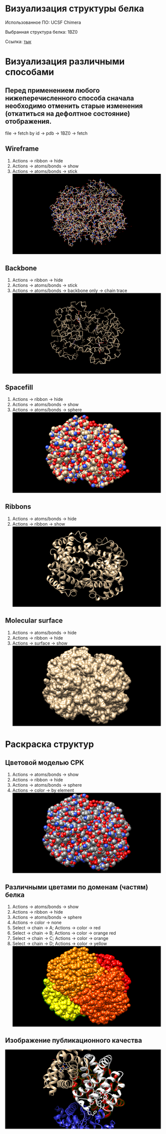 # Визуализация структуры белка

Использованное ПО: UCSF Chimera

Выбранная структура белка: 1BZ0

Ссылка: [тык](https://www.rcsb.org/structure/1BZ0)

# Визуализация различными способами

## Перед применением любого нижеперечисленного способа сначала необходимо отменить старые изменения (откатиться на дефолтное состояние) отображения.
file -> fetch by id -> pdb -> 1BZ0 -> fetch

## Wireframe
1. Actions -> ribbon -> hide
2. Actions -> atoms/bonds -> show
3. Actions -> atoms/bonds -> stick
![Wireframe](/wireframe.png)

## Backbone
1. Actions -> ribbon -> hide
2. Actions -> atoms/bonds -> stick
3. Actions -> atoms/bonds -> backbone only -> chain trace
![Backbone](/backbone.png)

## Spacefill
1. Actions -> ribbon -> hide
2. Actions -> atoms/bonds -> show
3. Actions -> atoms/bonds -> sphere
![Spacefill](/spacefill.png)

## Ribbons
1. Actions -> atoms/bonds -> hide
2. Actions -> ribbon -> show
![Ribbons](/ribbons.png)

## Molecular surface
1. Actions -> atoms/bonds -> hide
2. Actions -> ribbon -> hide
3. Actions -> surface -> show
![Molecular surface](/molecularSurface.png)

# Раскраска структур

## Цветовой моделью CPK
1. Actions -> atoms/bonds -> show
2. Actions -> ribbon -> hide
3. Actions -> atoms/bonds -> sphere
4. Actions -> color -> by element
![CPK coloring](/cpkСoloring.png)

## Различными цветами по доменам (частям) белка
1. Actions -> atoms/bonds -> show
2. Actions -> ribbon -> hide
3. Actions -> atoms/bonds -> sphere
4. Actions -> color -> none
5. Select -> chain -> A; Actions -> color -> red
6. Select -> chain -> B; Actions -> color -> orange red
7. Select -> chain -> C; Actions -> color -> orange
8. Select -> chain -> D; Actions -> color -> yellow
![Domen coloring](/domenColoring.png)

## Изображение публикационного качества
![public](/image.png)
